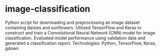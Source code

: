 # image-classification
 Python script for
 downloading and preprocessing an
 image dataset containing daisies and
 sunflowers. Utilized TensorFlow and Keras
 to construct and train a Convolutional
 Neural Network (CNN) model for image
 classification. Evaluated model
 performance using validation data and
 generated a classification report.
 Technologies: Python, TensorFlow,
 Keras, gdown
